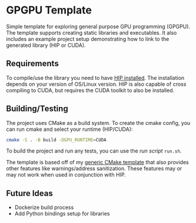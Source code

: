 # GPGPU Template
Simple template for exploring general purpose GPU programming (GPGPU).
The template supports creating static libraries and executables.
It also includes an example project setup demonstrating how to link to the generated library (HIP or CUDA).

## Requirements
To compile/use the library you need to have [HIP installed](https://rocm.docs.amd.com/projects/HIP/en/latest/install/install.html). The installation depends on your version of OS/Linux version. HIP is also capable of cross compiling to CUDA, but requires the CUDA toolkit to also be installed.

## Building/Testing
The project uses CMake as a build system. 
To create the cmake config, you can run cmake and select your runtime (HIP/CUDA):
```bash
cmake -S . -B build -DGPU_RUNTIME=CUDA
```
To build the project and run any tests, you can use the *run script* `run.sh`.

The template is based off of my [generic CMake template](https://github.com/brendankirkpatrick/CMake_Template) that also provides other features like warnings/address sanitization.
These features may or may not work when used in conjunction with HIP.

## Future Ideas
* Dockerize build process
* Add Python bindings setup for libraries

